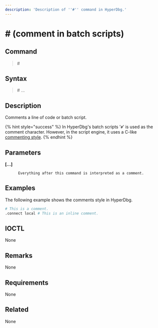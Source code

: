 ```yaml
---
description: 'Description of ''#'' command in HyperDbg.'
---
```


# \# \(comment in batch scripts\)

## Command

> \#

## Syntax

> \# ...

## Description

Comments a line of code or batch script.

{% hint style="success" %}
In HyperDbg's batch scripts '`#`' is used as the comment character. However, in the script engine, it uses a C-like [commenting style](https://docs.hyperdbg.org/commands/scripting-language/assumptions-and-evaluations#comments).
{% endhint %}

## Parameters

**\[...\]**

```text
      Everything after this command is interpreted as a comment.
```

## Examples

The following example shows the comments style in HyperDbg.

```bash
# This is a comment.
.connect local # This is an inline comment.
```

## IOCTL

None

## **Remarks**

None

## Requirements

None

## Related

None


